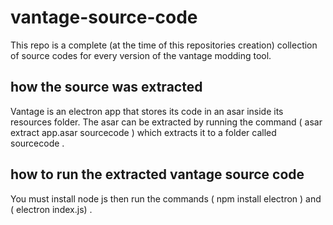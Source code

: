 # vantage-source-code
This repo is a complete (at the time of this repositories creation) collection of source codes for every version of the vantage modding tool.

## how the source was extracted
Vantage is an electron app that stores its code in an asar inside its resources folder.
The asar can be extracted by running the command ( asar extract app.asar sourcecode ) which extracts it to a folder called sourcecode .

## how to run the extracted vantage source code
You must install node js then run the commands ( npm install electron ) and ( electron index.js) .
